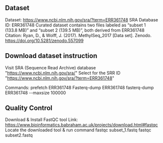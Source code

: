 ## Dataset

Dataset: https://www.ncbi.nlm.nih.gov/sra/?term=ERR361748
SRA Database ID: ERR361748
Curated dataset contains two files labeled as “subset 1 (133.8 MB)” and “subset 2 (139.5 MB)”, both derived from ERR361748
Citation: Ryan, D., & Wolff, J. (2017). MethylSeq_2017 [Data set]. Zenodo. https://doi.org/10.5281/zenodo.557099

## Download dataset instruction
Visit SRA (Sequence Read Archive) database "https://www.ncbi.nlm.nih.gov/sra/"
Select for the SRR ID "https://www.ncbi.nlm.nih.gov/sra/?term=ERR361748"

Commands: 
prefetch ERR361748
Fasterq-dump ERR361748
fasterq-dump ERR361748 --maxsize 100000

## Quality Control
Download & Install FastQC tool 
Link: https://www.bioinformatics.babraham.ac.uk/projects/download.html#fastqc
Locate the downloaded tool & run command 
fastqc subset_1.fastq
fastqc subset2.fastq


